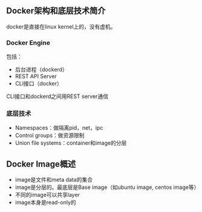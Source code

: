 ## Docker架构和底层技术简介

docker是直接在linux kernel上的，没有虚机。

### Docker Engine

包括：

- 后台进程（dockerd）
- REST API Server
- CLI接口（docker）

CLI接口和dockerd之间用REST server通信

### 底层技术

- Namespaces：做隔离pid，net，ipc
- Control groups：做资源限制
- Union file systems：container和image的分层

## Docker Image概述

- image是文件和meta data的集合
- image是分层的。最底层是Base image（如ubuntu image, centos image等）
- 不同的image可以共享layer
- image本身是read-only的


